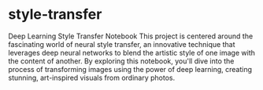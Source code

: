 # style-transfer
Deep Learning Style Transfer Notebook
This project is centered around the fascinating world of neural style transfer, an innovative technique that leverages deep neural networks to blend the artistic style of one image with the content of another. By exploring this notebook, you'll dive into the process of transforming images using the power of deep learning, creating stunning, art-inspired visuals from ordinary photos.
